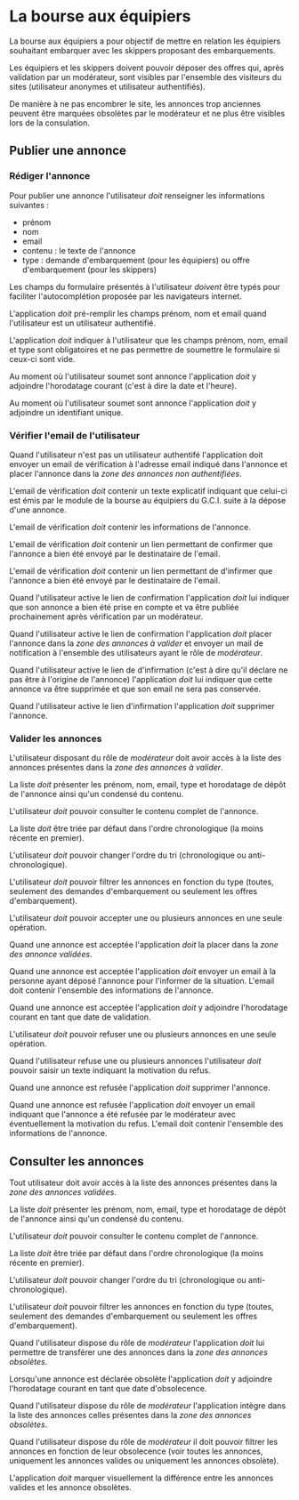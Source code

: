 # La bourse aux équipiers

La bourse aux équipiers a pour objectif de mettre en relation les équipiers souhaitant embarquer avec les skippers proposant des embarquements.

Les équipiers et les skippers doivent pouvoir déposer des offres qui, après validation par un modérateur, sont visibles par l'ensemble des visiteurs du sites (utilisateur anonymes et utilisateur authentifiés).

De manière à ne pas encombrer le site, les annonces trop anciennes peuvent être marquées obsolètes par le modérateur et ne plus être visibles lors de la consulation.

## Publier une annonce

### Rédiger l'annonce

Pour publier une annonce l'utilisateur _doit_ renseigner les informations suivantes :

* prénom
* nom
* email
* contenu : le texte de l'annonce
* type : demande d'embarquement (pour les équipiers) ou offre d'embarquement (pour les skippers)

Les champs du formulaire présentés à l'utilisateur _doivent_ être typés pour faciliter l'autocomplétion proposée par les navigateurs internet.

L'application _doit_ pré-remplir les champs prénom, nom et email quand l'utilisateur est un utilisateur authentifié.

L'application _doit_ indiquer à l'utilisateur que les champs prénom, nom, email et type sont obligatoires et ne pas permettre de soumettre le formulaire si ceux-ci sont vide.

Au moment où l'utilisateur soumet sont annonce l'application _doit_ y adjoindre l'horodatage courant (c'est à dire la date et l'heure).

Au moment où l'utilisateur soumet sont annonce l'application _doit_ y adjoindre un identifiant unique.

### Vérifier l'email de l'utilisateur

Quand l'utilisateur n'est pas un utilisateur authentifé l'application doit envoyer un email de vérification à l'adresse email indiqué dans l'annonce et placer l'annonce dans la _zone des annonces non authentifiées_.

L'email de vérification _doit_ contenir un texte explicatif indiquant que celui-ci est émis par le module de la bourse au équipiers du G.C.I. suite à la dépose d'une annonce.

L'email de vérification _doit_ contenir les informations de l'annonce.

L'email de vérification _doit_ contenir un lien permettant de confirmer que l'annonce a bien été envoyé par le destinataire de l'email.

L'email de vérification _doit_ contenir un lien permettant de d'infirmer que l'annonce a bien été envoyé par le destinataire de l'email.

Quand l'utilisateur active le lien de confirmation l'application _doit_ lui indiquer que son annonce a bien été prise en compte et va être publiée prochainement après vérification par un modérateur.

Quand l'utilisateur active le lien de confirmation l'application _doit_ placer l'annonce dans la _zone des annonces à valider_ et envoyer un mail de notification à l'ensemble des utilisateurs ayant le rôle de _modérateur_.

Quand l'utilisateur active le lien de d'infirmation (c'est à dire qu'il déclare ne pas être à l'origine de l'annonce) l'application _doit_ lui indiquer que cette annonce va être supprimée et que son email ne sera pas conservée.

Quand l'utilisateur active le lien d'infirmation l'application _doit_ supprimer l'annonce.

### Valider les annonces

L'utilisateur disposant du rôle de _modérateur_ doit avoir accès à la liste des annonces présentes dans la _zone des annonces à valider_.

La liste _doit_ présenter les prénom, nom, email, type et horodatage de dépôt de l'annonce ainsi qu'un condensé du contenu.

L'utilisateur _doit_ pouvoir consulter le contenu complet de l'annonce.

La liste _doit_ être triée par défaut dans l'ordre chronologique (la moins récente en premier).

L'utilisateur _doit_ pouvoir changer l'ordre du tri (chronologique ou anti-chronologique).

L'utilisateur _doit_ pouvoir filtrer les annonces en fonction du type (toutes, seulement des demandes d'embarquement ou seulement les offres d'embarquement).

L'utilisateur _doit_ pouvoir accepter une ou plusieurs annonces en une seule opération.

Quand une annonce est acceptée l'application _doit_ la placer dans la _zone des annonce validées_.

Quand une annonce est acceptée l'application _doit_ envoyer un email à la personne ayant déposé l'annonce pour l'informer de la situation. L'email doit contenir l'ensemble des informations de l'annonce.

Quand une annonce est acceptée l'application _doit_ y adjoindre l'horodatage courant en tant que date de validation.

L'utilisateur _doit_ pouvoir refuser une ou plusieurs annonces en une seule opération.

Quand l'utilisateur refuse une ou plusieurs annonces l'utilisateur _doit_ pouvoir saisir un texte indiquant la motivation du refus.

Quand une annonce est refusée l'application _doit_ supprimer l'annonce.

Quand une annonce est refusée l'application _doit_ envoyer un email indiquant que l'annonce a été refusée par le modérateur avec éventuellement la motivation du refus. L'email doit contenir l'ensemble des informations de l'annonce.

## Consulter les annonces

Tout utilisateur doit avoir accès à la liste des annonces présentes dans la _zone des annonces validées_.

La liste _doit_ présenter les prénom, nom, email, type et horodatage de dépôt de l'annonce ainsi qu'un condensé du contenu.

L'utilisateur _doit_ pouvoir consulter le contenu complet de l'annonce.

La liste _doit_ être triée par défaut dans l'ordre chronologique (la moins récente en premier).

L'utilisateur _doit_ pouvoir changer l'ordre du tri (chronologique ou anti-chronologique).

L'utilisateur _doit_ pouvoir filtrer les annonces en fonction du type (toutes, seulement des demandes d'embarquement ou seulement les offres d'embarquement).

Quand l'utilisateur dispose du rôle de _modérateur_ l'application _doit_ lui permettre de transférer une des annonces dans la _zone des annonces obsolètes_.

Lorsqu'une annonce est déclarée obsolète l'application _doit_ y adjoindre l'horodatage courant en tant que date d'obsolecence.

Quand l'utilisateur dispose du rôle de _modérateur_ l'application intègre dans la liste des annonces celles présentes dans la _zone des annonces obsolètes_.

Quand l'utilisateur dispose du rôle de _modérateur_ il doit pouvoir filtrer les annonces en fonction de leur obsolecence (voir toutes les annonces, uniquement les annonces valides ou uniquement les annonces obsolète).

L'application _doit_ marquer visuellement la différence entre les annonces valides et les annonce obsolètes.